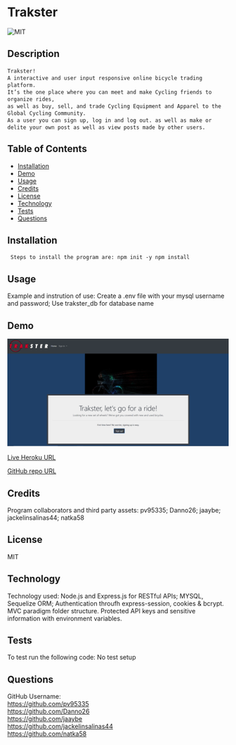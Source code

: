 
  #  Trakster 
  
  
 ![MIT](https://img.shields.io/badge/license-MIT-yellow.svg) 
  
  
  ## Description
    Trakster! 
    A interactive and user input responsive online bicycle trading platform.  
    It’s the one place where you can meet and make Cycling friends to organize rides,
    as well as buy, sell, and trade Cycling Equipment and Apparel to the Global Cycling Community. 
    As a user you can sign up, log in and log out. as well as make or delite your own post as well as view posts made by other users. 
    
  ## Table of Contents
  * [Installation](#installation)
  * [Demo](#Demo)
  * [Usage](#usage)
  * [Credits](#credits)
  * [License](#license)
  * [Technology](#technology)
  * [Tests](#tests)
  * [Questions](#questions)
  
   ## Installation
     Steps to install the program are: npm init -y npm install
 
   
  ## Usage
  Example and instrution of use: Create a .env file with your mysql username and password; Use trakster_db for database name

  ## Demo
  ![Demo](/views/media/assets/demo.png)

  [Live Heroku URL](https://project-trakster.herokuapp.com/)
 

  [GitHub repo URL](https://github.com/pv95335/trakster) 
  
  ## Credits
   Program collaborators and third party assets: pv95335; Danno26; jaaybe; jackelinsalinas44; natka58
  
  ## License
  MIT
  
  ## Technology 
   Technology used: Node.js and Express.js for RESTful APIs; MYSQL, Sequelize ORM; Authentication throufh express-session, cookies & bcrypt. MVC paradigm folder structure. Protected API keys and sensitive information with environment variables.

  ## Tests
   To test run the following code: No test setup 
  
    
  ## Questions
  
 GitHub Username: \
 https://github.com/pv95335 \
 https://github.com/Danno26 \
 https://github.com/jaaybe \
 https://github.com/jackelinsalinas44 \
 https://github.com/natka58


